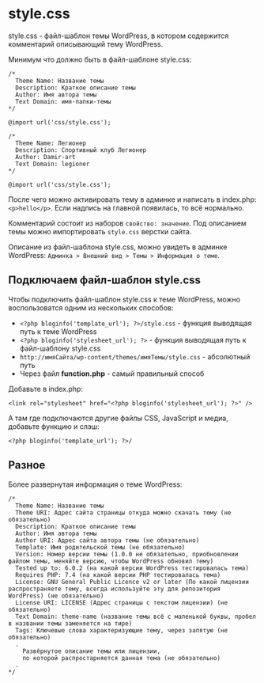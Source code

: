 # style.css
style.css - файл-шаблон темы WordPress, в котором содержится комментарий описывающий тему WordPress.

Минимум что должно быть в файл-шаблоне style.css:

    /*
      Theme Name: Название темы
      Description: Краткое описание темы
      Author: Имя автора темы
      Text Domain: имя-папки-темы
    */

    @import url('css/style.css');

    /*
      Theme Name: Легионер
      Description: Спортивный клуб Легионер
      Author: Damir-art
      Text Domain: legioner
    */

    @import url('css/style.css');

После чего можно активировать тему в админке и написать в index.php: `<p>hello</p>`. Если надпись на главной появилась, то всё нормально.

Комментарий состоит из наборов `свойство: значение`. Под описанием темы можно импортировать `style.css` верстки сайта.

Описание из файл-шаблона style.css, можно увидеть в админке WordPress: `Админка > Внешний вид > Темы > Информация о теме`.

## Подключаем файл-шаблон style.css
Чтобы подключить файл-шаблон style.css к теме WordPress, можно воспользоватся одним из нескольких способов:

- `<?php bloginfo('template_url'); ?>/style.css` - функция выводящая путь к теме WordPress
- `<?php bloginfo('stylesheet_url'); ?>` - функция выводящая путь к файл-шаблону style.css
- `http://имяСайта/wp-content/themes/имяТемы/style.css` - абсолютный путь
- Через файл **function.php** - самый правильный способ

Добавьте в index.php:

    <link rel="stylesheet" href="<?php bloginfo('stylesheet_url'); ?>" />

А там где подключаются другие файлы CSS, JavaScript и медиа, добавьте функцию и слэш:

    <?php bloginfo('template_url'); ?>/

## Разное
Более развернутая информация о теме WordPress:

    /*
      Theme Name: Название темы
      Theme URI: Адрес сайта страницы откуда можно скачать тему (не обязательно)
      Description: Краткое описание темы
      Author: Имя автора темы
      Author URI: Адрес сайта автора темы (не обязательно)
      Template: Имя родительской темы (не обязательно)
      Version: Номер версии темы (1.0.0 не обязательно, приобновлении файлом темы, меняйте версию, чтобы WordPress обновил тему)
      Tested up to: 6.0.2 (на какой версии WordPress тестировалась тема)
      Requires PHP: 7.4 (на какой версии PHP тестировалась тема)
      License: GNU General Public Licence v2 or later (По какой лицензии распространяете тему, всегда используйте эту для репозитория WordPress) (не обязательно)
      License URI: LICENSE (Адрес страницы с текстом лицензии) (не обязательно)
      Text Domain: theme-name (название темы всё с маленькой буквы, пробел в названии темы заменяется на тире)
      Tags: Ключевые слова характеризующие тему, через запятую (не обязательно)
      .
        Развёрнутое описание темы или лицензии,
        по которой распростарняется данная тема (не обязательно)
      .
    */
